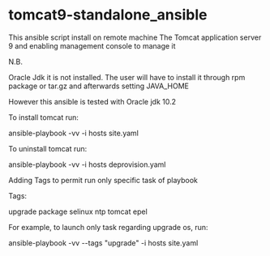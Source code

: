 # tomcat9-standalone_ansible

This ansible script install on remote machine The Tomcat application server 9 and enabling management console to manage it

N.B.

Oracle Jdk it is not installed.  The user will have to install it through rpm package or tar.gz and afterwards setting JAVA_HOME

However this ansible is tested with Oracle jdk 10.2

To install tomcat run:

ansible-playbook -vv -i hosts site.yaml

To uninstall tomcat run:

ansible-playbook -vv -i hosts deprovision.yaml

Adding Tags to permit run only specific task of playbook

Tags:

upgrade
package
selinux
ntp
tomcat
epel

For example, to launch only task regarding upgrade os, run:
 
ansible-playbook -vv --tags "upgrade" -i hosts site.yaml
